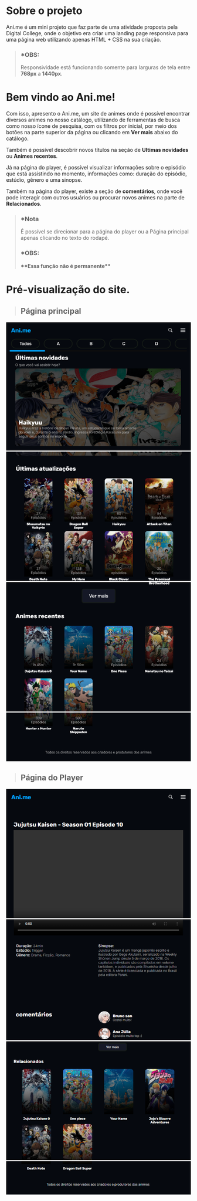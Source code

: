<h1>Sobre o projeto</h1>

<p>Ani.me é um mini projeto que faz parte de uma atividade proposta pela Digital College, onde o objetivo era criar uma landing page responsiva para uma página web utilizando apenas HTML + CSS na sua criação.</p>

><h3>*OBS:</h3>
><p>Responsividade está funcionando somente para larguras de tela entre <strong>768px</strong> a <strong>1440px</strong>.</p>

<h1>Bem vindo ao Ani.me!</h1>
<p>Com isso, apresento o Ani.me, um site de animes onde é possível encontrar diversos animes no nosso catálogo, utilizando de ferramentas de busca como nosso ícone de pesquisa, com os filtros por inicial, por meio dos botões na parte superior da página ou clicando em <strong>Ver mais</strong> abaixo do catálogo.</p>

<p>Também é possível descobrir novos títulos na seção de <strong>Ultimas novidades</strong> ou <strong>Animes recentes</strong>.</p>

<p>Já na página do player, é possível visualizar informações sobre o episódio que está assistindo no momento, informações como: duração do episódio, estúdio, gênero e uma sinopse.</p>

<p>Também na página do player, existe a seção de <strong>comentários</strong>, onde você pode interagir com outros usuários ou procurar novos animes na parte de <strong>Relacionados</strong>.</p>

><h3>*Nota</h3>
><p>É possível se direcionar para a página do player ou a Página principal apenas clicando no texto do rodapé.</p>
><h3>*OBS:</h3>
><p><strong>**Essa função não é permanente**</strong> </p>

<h1>Pré-visualização do site.</h1>

><h2>Página principal</h2>
![alt text](./src/PreviewPage/image.png)
![alt text](./src/PreviewPage/image-1.png)
![alt text](./src/PreviewPage/image-2.png)
![alt text](./src/PreviewPage/image3.png)

><h2>Página do Player</h2>
![alt text](./src/PreviewPage/image4.png)
![alt text](./src/PreviewPage/image-5.png)
![alt text](./src/PreviewPage/image-6.png)
![alt text](./src/PreviewPage/image-7.png)
